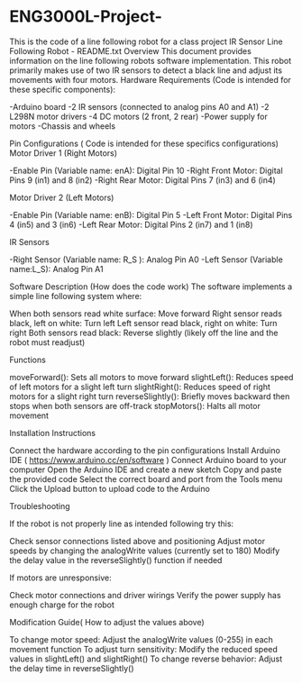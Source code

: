 # ENG3000L-Project-
This is the code of a line following robot for a class project
IR Sensor Line Following Robot - README.txt
Overview
This document provides information on the line following robots software implementation. This robot primarily makes use of two IR sensors to detect a black line and adjust its movements with four motors. 
Hardware Requirements (Code is intended for these specific components):

-Arduino board
-2 IR sensors (connected to analog pins A0 and A1)
-2 L298N motor drivers
-4 DC motors (2 front, 2 rear)
-Power supply for motors
-Chassis and wheels

Pin Configurations ( Code is intended for these specifics configurations)
Motor Driver 1 (Right Motors)

-Enable Pin (Variable name: enA): Digital Pin 10
-Right Front Motor: Digital Pins 9 (in1) and 8 (in2)
-Right Rear Motor: Digital Pins 7 (in3) and 6 (in4)

Motor Driver 2 (Left Motors)

-Enable Pin (Variable name: enB): Digital Pin 5
-Left Front Motor: Digital Pins 4 (in5) and 3 (in6)
-Left Rear Motor: Digital Pins 2 (in7) and 1 (in8)

IR Sensors

-Right Sensor (Variable name: R_S ): Analog Pin A0
-Left Sensor (Variable name:L_S): Analog Pin A1

Software Description (How does the code work)
The software implements a simple line following system where:

When both sensors read white surface: Move forward
Right sensor reads black, left on white: Turn left
Left sensor read black, right on white: Turn right
Both sensors read black: Reverse slightly (likely off the line and the robot must readjust)

Functions

moveForward(): Sets all motors to move forward
slightLeft(): Reduces speed of left motors for a slight left turn
slightRight(): Reduces speed of right motors for a slight right turn
reverseSlightly(): Briefly moves backward then stops when both sensors are off-track
stopMotors(): Halts all motor movement

Installation Instructions

Connect the hardware according to the pin configurations
Install Arduino IDE ( https://www.arduino.cc/en/software )
Connect Arduino board to your computer
Open the Arduino IDE and create a new sketch
Copy and paste the provided code
Select the correct board and port from the Tools menu
Click the Upload button to upload code to the Arduino

Troubleshooting

If the robot is not properly line as intended following try this:

Check sensor connections listed above and positioning
Adjust motor speeds by changing the analogWrite values (currently set to 180)
Modify the delay value in the reverseSlightly() function if needed


If motors are unresponsive:

Check motor connections and driver wirings
Verify the power supply has enough charge for the robot



Modification Guide( How to adjust the values above)

To change motor speed: Adjust the analogWrite values (0-255) in each movement function
To adjust turn sensitivity: Modify the reduced speed values in slightLeft() and slightRight()
To change reverse behavior: Adjust the delay time in reverseSlightly()
